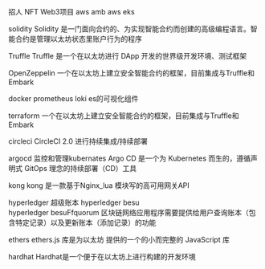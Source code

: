 招人
NFT Web3项目
aws amb
aws eks

solidity Solidity   是一门面向合约的、为实现智能合约而创建的高级编程语言。智能合约是管理以太坊状态里账户行为的程序

Truffle
    Truffle 是一个在以太坊进行 DApp 开发的世界级开发环境、测试框架

OpenZeppelin
    一个在以太坊上建立安全智能合约的框架，目前集成与Truffle和Embark


docker
prometheus
loki  es的可视化组件

terraform
一个在以太坊上建立安全智能合约的框架，目前集成与Truffle和Embark


circleci
CircleCI 2.0 进行持续集成/持续部署

argocd
监控和管理kubernates
Argo CD 是一个为 Kubernetes 而生的，遵循声明式 GitOps 理念的持续部署（CD）工具


kong  kong 是一款基于Nginx_lua 模块写的高可用网关API

hyperledger 超级账本
hyperledger besu  
hyperledger besuFfquorum
区块链网络应用程序需要提供给用户查询账本（包含特定记录）以及更新账本（添加记录）的功能

ethers  ethers.js 库是为以太坊 提供的一个的小而完整的 JavaScript 库

hardhat
Hardhat是一个便于在以太坊上进行构建的开发环境